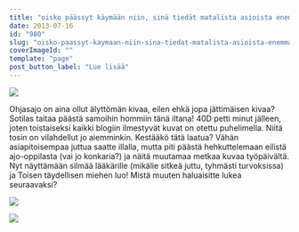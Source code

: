 ```yaml
---
title: "oisko päässyt käymään niin, sinä tiedät matalista asioista enemmän."
date: 2013-07-16
id: "980"
slug: "oisko-paassyt-kaymaan-niin-sina-tiedat-matalista-asioista-enemman"
coverImageId: ""
template: "page"
post_button_label: "Lue lisää"
---
```


[![](/images/j%C3%A4ttil%C3%A4inen.png)](http://2.bp.blogspot.com/-UXemoeq_deI/UeT43eysSTI/AAAAAAAAGTE/qVy6eF_S3Mw/s1600/j%C3%A4ttil%C3%A4inen.png)

Ohjasajo on aina ollut älyttömän kivaa, eilen ehkä jopa jättimäisen kivaa? Sotilas taitaa päästä samoihin hommiin tänä iltana! 40D petti minut jälleen, joten toistaiseksi kaikki blogiin ilmestyvät kuvat on otettu puhelimella. Niitä tosin on vilahdellut jo aiemminkin. Kestääkö tätä laatua? Vähän asiapitoisempaa juttua saatte illalla, mutta piti päästä hehkuttelemaan eilistä ajo-oppilasta (vai jo konkaria?) ja näitä muutamaa metkaa kuvaa työpäivältä. Nyt näyttämään silmää lääkärille (mikälie sitkeä juttu, tyhmästi turvoksissa) ja Toisen täydellisen miehen luo! Mistä muuten haluaisitte lukea seuraavaksi?

[![](/images/billy.png)](http://3.bp.blogspot.com/-F02e-38V5OQ/UeT7a_HL0RI/AAAAAAAAGTc/N_g9gbI6PG8/s1600/billy.png)

[![](/images/ak.png)](http://2.bp.blogspot.com/-y6w5GgoT4HI/UeT5cZWxFVI/AAAAAAAAGTM/X52W4W6F9as/s1600/ak.png)
